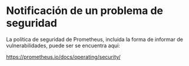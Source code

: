 # Notificación de un problema de seguridad

La política de seguridad de Prometheus, incluida la forma de informar de vulnerabilidades, puede ser
se encuentra aquí:

<https://prometheus.io/docs/operating/security/>
